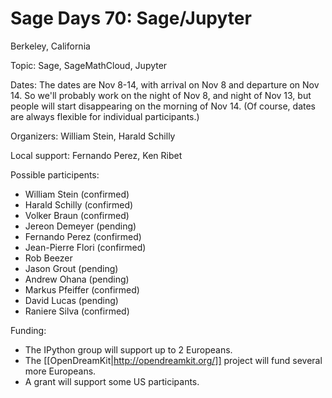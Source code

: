 # Sage Days 70: Sage/Jupyter

Berkeley, California

Topic: Sage, SageMathCloud, Jupyter

Dates: The dates are Nov 8-14, with arrival on Nov 8 and departure on Nov 14.  So we'll probably work on the night of Nov 8, and night of Nov 13, but people will start disappearing on the morning of Nov 14.  (Of course, dates are always flexible for individual participants.)

Organizers: William Stein, Harald Schilly

Local support: Fernando Perez, Ken Ribet

Possible participents:

 * William Stein (confirmed)
 * Harald Schilly (confirmed)
 * Volker Braun (confirmed)
 * Jereon Demeyer (pending)
 * Fernando Perez (confirmed)
 * Jean-Pierre Flori (confirmed)
 * Rob Beezer
 * Jason Grout (pending)
 * Andrew Ohana (pending)
 * Markus Pfeiffer (confirmed)
 * David Lucas (pending)
 * Raniere Silva (confirmed)

Funding:

- The IPython group will support up to 2 Europeans. 
- The [[OpenDreamKit|http://opendreamkit.org/]] project will fund several more Europeans.
- A grant will support some US participants.

